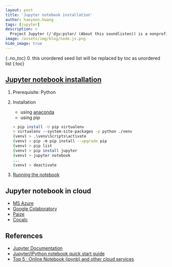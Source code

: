 ```yaml
---
layout: post
title: 'Jupyter notebook installation' 
author: haeyeon.hwang
tags: [jupyter]
description: >
  Project Jupyter (/ˈdʒuːpɪtər/ (About this soundlisten)) is a nonprofit organization created to "develop open-source software, open-standards, and services for interactive computing across dozens of programming languages". 
image: /assets/img/blog/node.js.png
hide_image: true
---
```

{:.no_toc}
0. this unordered seed list will be replaced by toc as unordered list
{:toc}

## [**Jupyter notebook installation**](https://jupyter.org/install)
1. Prerequisite: Python
2. Installation
    * using [anaconda](https://www.anaconda.com/downloads)
    * using pip

    ~~~bash
    > pip install -U pip virtualenv
    > virtualenv --system-site-packages -p python ./venv
    (venv) > .\venv\Scripts\activate
    (venv) > pip -m pip install --upgrade pip
    (venv) > pip list
    (venv) > pip install jupyter
    (venv) > jupyter notebook
    ...
    (venv) > deactivate
    ~~~

3. [Running the notebook](https://jupyter.readthedocs.io/en/latest/running.html#running)

## **Jupyter notebook in cloud**
* [MS Azure](https://notebooks.azure.com/)
* [Google Colaboratory](https://colab.research.google.com/)
* [Paize](https://paiza.cloud/en/)
* [Cocalc](https://cocalc.com/)

## **References**
* [Jupyter Documentation](https://jupyter.readthedocs.io/en/latest/install.html)
* [Jupyter/IPython notebook quick start guide](https://jupyter-notebook-beginner-guide.readthedocs.io/en/latest/index.html)
* [Top 5 : Online Notebook (ipynb) and other cloud services](https://medium.com/@siddesh.001/top-5-online-free-notebook-ipynb-and-other-cloud-services-dbf9580d99e3)

